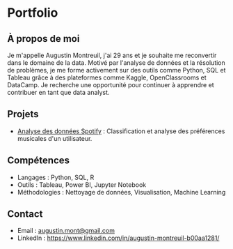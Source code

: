 # Portfolio 

## À propos de moi
Je m'appelle Augustin Montreuil, j'ai 29 ans et je souhaite me reconvertir dans le domaine de la data. Motivé par l'analyse de données et la résolution de problèmes, je me forme activement sur des outils comme Python, SQL et Tableau grâce à des plateformes comme Kaggle, OpenClassrooms et DataCamp. Je recherche une opportunité pour continuer à apprendre et contribuer en tant que data analyst.  

## Projets
- [Analyse des données Spotify](projet-spotify/) : Classification et analyse des préférences musicales d'un utilisateur.

## Compétences
- Langages : Python, SQL, R
- Outils : Tableau, Power BI, Jupyter Notebook
- Méthodologies : Nettoyage de données, Visualisation, Machine Learning

## Contact
- Email : augustin.mont@gmail.com
- LinkedIn : https://www.linkedin.com/in/augustin-montreuil-b00aa1281/

